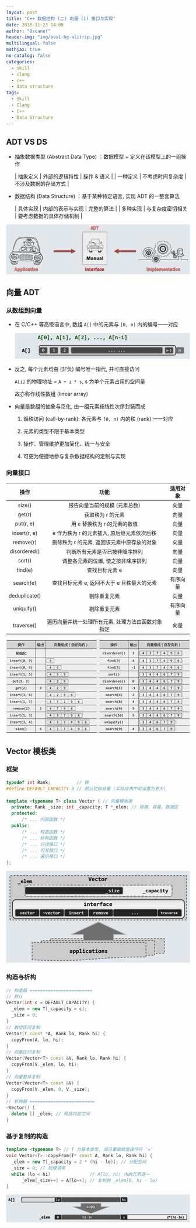 ```yaml
---
layout: post
title: "C++ 数据结构 (二) 向量 (1) 接口与实现"
date: 2018-11-23 14:09
author: "Oscaner"
header-img: "img/post-bg-alitrip.jpg"
multilingual: false
mathjax: true
no-catalog: false
categories:
  - skill
  - clang
  - c++
  - data structure
tags:
  - Skill
  - Clang
  - C++
  - Data Structure
---
```


## ADT VS DS

- 抽象数据类型 (Abstract Data Type) ：数据模型 + 定义在该模型上的一组操作

    | 抽象定义 | 外部的逻辑特性 | 操作 & 语义 |
    | 一种定义 | 不考虑时间复杂度 | 不涉及数据的存储方式 |

- 数据结构 (Data Structure) ：基于某种特定语言, 实现 ADT 的一整套算法

    | 具体实现 | 内部的表示与实现 | 完整的算法 |
    | 多种实现 | 与复杂度密切相关 | 要考虑数据的具体存储机制 |

![1.png](/img/in-post/skill/data-structure/post-vector-interface/1.png)

## 向量 ADT

### 从数组到向量

- 在 C/C++ 等高级语言中, 数组 `A[]` 中的元素与 `[0, n)` 内的编号一一对应

    ![2.png](/img/in-post/skill/data-structure/post-vector-interface/2.png)

- 反之, 每个元素均由 (非负) 编号唯一指代, 并可直接访问

    `A[i]` 的物理地址 = `A + i * s`, s 为单个元素占用的空间量

    故亦称作线性数组 (linear array)

- 向量是数组的抽象与泛化, 由一组元素按线性次序封装而成

    1. 循秩访问 (call-by-rank): 各元素与 `[0, n)` 内的秩 (rank) 一一对应

    2. 元素的类型不限于基本类型

    3. 操作、管理维护更加简化、统一与安全

    4. 可更为便捷地参与复杂数据结构的定制与实现

### 向量接口

| 操作 | 功能 | 适用对象 |
| :--: | :--: | :--: |
| size() | 报告向量当前的规模 (元素总数) | 向量 |
| get(r) | 获取秩为 r 的元素 | 向量 |
| put(r, e) | 用 e 替换秩为 r 的元素的数值 | 向量 |
| insert(r, e) | e 作为秩为 r 的元素插入, 原后继元素依次后移 | 向量 |
| remove(r) | 删除秩为 r 的元素, 返回该元素中原存放的对象 | 向量 |
| disordered() | 判断所有元素是否已按非降序排列 | 向量 |
| sort() | 调整各元素的位置, 使之按非降序排列 | 向量 |
| find(e) | 查找目标元素 e | 向量 |
| search(e) | 查找目标元素 e, 返回不大于 e 且秩最大的元素 | 有序向量 |
| deduplicate() | 剔除重复元素 | 向量 |
| uniquify() | 剔除重复元素 | 有序向量 |
| traverse() | 遍历向量并统一处理所有元素, 处理方法由函数对象指定 | 向量 |

![3.png](/img/in-post/skill/data-structure/post-vector-interface/3.png)

## Vector 模板类

### 框架

```cpp
typedef int Rank;          // 秩
#define DEFAULT_CAPACITY 3 // 默认初始容量 (实际应用中可设置为更大)

template <typename T> class Vector { // 向量模板类
  private: Rank _size; int _capacity; T *_elem; // 规模、容量、数据区
  protected:
      /* ... 内部函数 */
  public:
      /* ... 构造函数 */
      /* ... 析构函数 */
      /* ... 只读接口 */
      /* ... 可写接口 */
      /* ... 遍历接口 */
};
```

![4.png](/img/in-post/skill/data-structure/post-vector-interface/4.png)

### 构造与析构

```cpp
// 构造器 ========================
// 默认
Vector(int c = DEFAULT_CAPACITY) {
  _elem = new T[_capacity = c];
  _size = 0;
}
// 数组区间复制
Vector(T const *A, Rank lo, Rank hi) {
  copyFrom(A, lo, hi);
}
// 向量区间复制
Vector(Vector<T> const &V, Rank lo, Rank hi) {
  copyFrom(V._elem, lo, hi);
}
// 向量整体复制
Vector(Vector<T> const &V) {
  copyFrom(V._elem, 0, V._size);
}
// 析构器 =========================
~Vector() {
  delete [] _elem; // 释放内部空间
}
```

### 基于复制的构造

```cpp
template <typename T> // T 为基本类型, 或已重载赋值操作符 '='
void Vector<T>::copyFrom(T* const A, Rank lo, Rank hi) {
  _elem = new T[_capacity = 2 * (hi - lo)]; // 分配空间
  _size = 0; // 规模清零
  while (lo < hi)               // A[lo, hi) 内的元素逐一
      _elem[_size++] = A[lo++]; // 复制到 _elem[0, hi - lo)
}
```

![5.png](/img/in-post/skill/data-structure/post-vector-interface/5.png)
